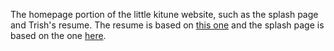 The homepage portion of the little kitune website, such as the splash page and Trish's resume.  The resume is based on [this one](https://github.com/discardthree/llc-css-fundamentals) and the splash page is based on the one [here](https://github.com/discardthree/llc-html-css-multi-page-site).
